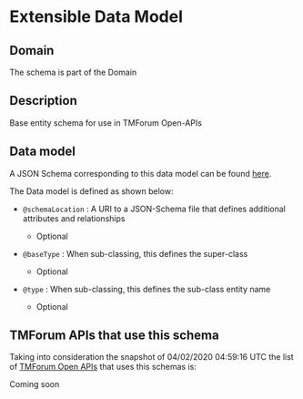 # Extensible Data Model

## Domain

The  schema is part of the  Domain

## Description

Base entity schema for use in TMForum Open-APIs

## Data model

A JSON Schema corresponding to this data model can be found
[here](https://github.com/tmforum-rand/schemas/blob/candidates/Common/Extensible.schema.json).

The Data model is defined as shown below:

- `@schemaLocation` : A URI to a JSON-Schema file that defines additional attributes and relationships

  - Optional


- `@baseType` : When sub-classing, this defines the super-class

  - Optional


- `@type` : When sub-classing, this defines the sub-class entity name

  - Optional






## TMForum APIs that use this schema

Taking into consideration the snapshot of 04/02/2020 04:59:16 UTC the list of [TMForum Open APIs](https://www.tmforum.org/open-apis/) that uses this schemas is:

Coming soon